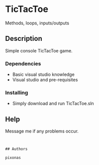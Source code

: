 # TicTacToe

Methods, loops, inputs/outputs

## Description

Simple console TicTacToe game.

### Dependencies

* Basic visual studio knowledge
* Visual studio and pre-requisites

### Installing

* Simply download and run TicTacToe.sln

## Help

Message me if any problems occur.
```


## Authors

pixonas







